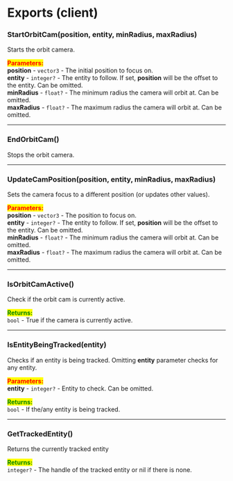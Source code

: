 # Exports (client)

### StartOrbitCam(position, entity, minRadius, maxRadius)

Starts the orbit camera.

<mark style="color:red;">**Parameters:**</mark>\
**position** - `vector3` - The initial position to focus on.\
**entity** - `integer?` - The entity to follow. If set, **position** will be the offset to the entity. Can be omitted.\
**minRadius** - `float?` - The minimum radius the camera will orbit at. Can be omitted.\
**maxRadius** - `float?` - The maximum radius the camera will orbit at. Can be omitted.

***

### EndOrbitCam()

Stops the orbit camera.

***

### UpdateCamPosition(position, entity, minRadius, maxRadius)

Sets the camera focus to a different position (or updates other values).

<mark style="color:red;">**Parameters:**</mark>\
**position** - `vector3` - The position to focus on.\
**entity** - `integer?` - The entity to follow. If set, **position** will be the offset to the entity. Can be omitted.\
**minRadius** - `float?` - The minimum radius the camera will orbit at. Can be omitted.\
**maxRadius** - `float?` - The maximum radius the camera will orbit at. Can be omitted.

***

### IsOrbitCamActive()

Check if the orbit cam is currently active.

<mark style="color:green;">**Returns:**</mark>\
`bool` - True if the camera is currently active.

***

### IsEntityBeingTracked(entity)

Checks if an entity is being tracked. Omitting **entity** parameter checks for any entity.

<mark style="color:red;">**Parameters:**</mark>\
**entity** - `integer?` - Entity to check. Can be omitted.

<mark style="color:green;">**Returns:**</mark>\
`bool` - If the/any entity is being tracked.

***

### GetTrackedEntity()

Returns the currently tracked entity

<mark style="color:green;">**Returns:**</mark>\
`integer?` - The handle of the tracked entity or nil if there is none.
